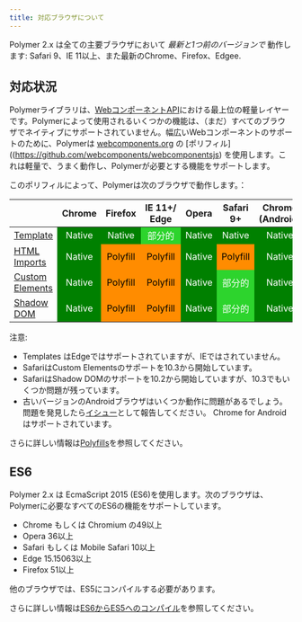 ```yaml
---
title: 対応ブラウザについて
---
```


<!-- toc -->

Polymer 2.x は全ての主要ブラウザにおいて _最新と1つ前のバージョンで_ 動作します: Safari 9、IE 11以上、また最新のChrome、Firefox、Edgee.

##  対応状況

Polymerライブラリは、[WebコンポーネントAPI](http://webcomponents.org/articles/why-web-components/)における最上位の軽量レイヤーです。Polymerによって使用されるいくつかの機能は、（まだ）すべてのブラウザでネイティブにサポートされていません。幅広いWebコンポーネントのサポートのために、Polymerは [webcomponents.org](http://webcomponents.org) の [ポリフィル]((https://github.com/webcomponents/webcomponentsjs) を使用します。これは軽量で、うまく動作し、Polymerが必要とする機能をサポートします。

このポリフィルによって、Polymerは次のブラウザで動作します。：

<style>
td:not(.feature-title),th {
  text-align: center;
}
td.native {
  background-color: green;
  color: white;
}
td.partial {
  background-color: #2dd42d;
  color: white;
}
td.polyfill {
  background-color: darkorange;
  color: black;
}
</style>

<table>
<thead>
  <tr><th></th><th>Chrome</th><th>Firefox</th><th>IE&nbsp;11+/<br>Edge</th><th>Opera</th><th>Safari 9+</th><th>Chrome
 <br>(Android)</th><th>Safari<br>(iOS&nbsp;9+)</th></tr>
</thead>
<tr>
  <td class="feature-title"><a href="http://www.html5rocks.com/en/tutorials/webcomponents/template/">Template</a></td>
  <td class="native">Native</td>
  <td class="native">Native</td>
  <td class="partial">部分的</td>
  <td class="native">Native</td>
  <td class="native">Native</td>
  <td class="native">Native</td>
  <td class="native">Native</td>
</tr>
<tr>
  <td class="feature-title"><a href="http://www.html5rocks.com/en/tutorials/webcomponents/imports/">HTML Imports</a></td>
  <td class="native">Native</td>
  <td class="polyfill">Polyfill</td>
  <td class="polyfill">Polyfill</td>
  <td class="native">Native</td>
  <td class="polyfill">Polyfill</td>
  <td class="native">Native</td>
  <td class="polyfill">Polyfill</td>
</tr>
<tr>
  <td class="feature-title"><a href="http://www.html5rocks.com/en/tutorials/webcomponents/customelements/">Custom Elements</a></td>
  <td class="native">Native</td>
  <td class="polyfill">Polyfill</td>
  <td class="polyfill">Polyfill</td>
  <td class="native">Native</td>
  <td class="partial">部分的</td>
  <td class="native">Native</td>
  <td class="partial">部分的</td>
</tr>
<tr>
  <td class="feature-title"><a href="http://www.html5rocks.com/en/tutorials/webcomponents/shadowdom/">Shadow DOM</a></td>
  <td class="native">Native</td>
  <td class="polyfill">Polyfill</td>
  <td class="polyfill">Polyfill</td>
  <td class="native">Native</td>
  <td class="partial">部分的</td>
  <td class="native">Native</td>
  <td class="partial">部分的</td>
</tr>
</table>

注意:

-   Templates はEdgeではサポートされていますが、IEではされていません。
-   SafariはCustom Elementsのサポートを10.3から開始しています。
-   SafariはShadow DOMのサポートを10.2から開始していますが、10.3でもいくつか問題が残っています。
-   古いバージョンのAndroidブラウザはいくつか動作に問題があるでしょう。問題を発見したら[イシュー](https://github.com/polymer/polymer/issues)として報告してください。
    Chrome for Androidはサポートされています。

さらに詳しい情報は[Polyfills](polyfills)を参照してください。

## ES6

Polymer 2.x は EcmaScript 2015 (ES6)を使用します。次のブラウザは、Polymerに必要なすべてのES6の機能をサポートしています。

-   Chrome もしくは Chromium の49以上
-   Opera 36以上
-   Safari もしくは Mobile Safari 10以上
-   Edge 15.15063以上
-   Firefox 51以上

他のブラウザでは、ES5にコンパイルする必要があります。

さらに詳しい情報は[ES6からES5へのコンパイル](es6)を参照してください。